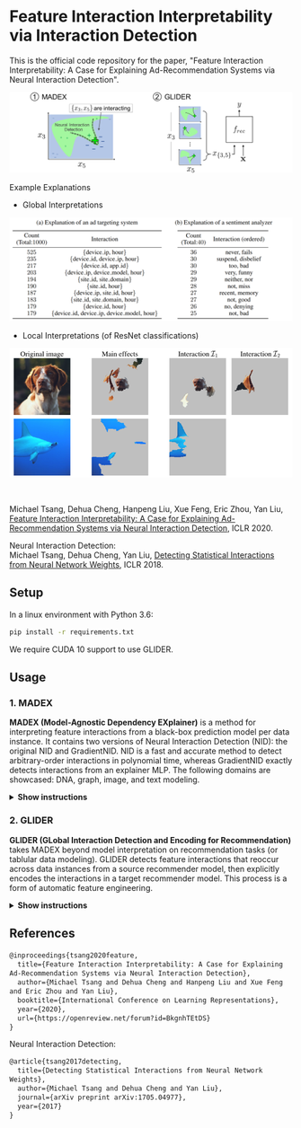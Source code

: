 # Feature Interaction Interpretability via Interaction Detection

This is the official code repository for the paper, "Feature Interaction Interpretability: A Case for Explaining Ad-Recommendation Systems via Neural Interaction Detection".

<img src="figures/overview.png">

Example Explanations

* Global Interpretations
<p align="center">
<img src="figures/explanation1.png" width="700">
</p>

* Local Interpretations (of ResNet classifications)
<p align="center">
<img src="figures/explanation2.png" width="700">
</p>

<br />

Michael Tsang, Dehua Cheng, Hanpeng Liu, Xue Feng, Eric Zhou, Yan Liu, [Feature Interaction Interpretability: A Case for Explaining Ad-Recommendation Systems via Neural Interaction Detection](https://openreview.net/forum?id=BkgnhTEtDS), ICLR 2020.

Neural Interaction Detection:\
Michael Tsang, Dehua Cheng, Yan Liu, [Detecting Statistical Interactions from Neural Network Weights](https://openreview.net/forum?id=ByOfBggRZ), ICLR 2018.


## Setup


In a linux environment with Python 3.6:

```bash
pip install -r requirements.txt
```

We require CUDA 10 support to use GLIDER.

## Usage
### 1. MADEX

**MADEX (Model-Agnostic Dependency EXplainer)** is a method for interpreting feature interactions from a black-box prediction model per data instance. It contains two versions of Neural Interaction Detection (NID): the original NID and GradientNID. NID is a fast and accurate method to detect arbitrary-order interactions in polynomial time, whereas GradientNID exactly detects interactions from an explainer MLP. The following domains are showcased: DNA, graph, image, and text modeling.

<details><summary><b>Show instructions</b></summary>

    
```bash
cd 1.\ madex/
```

The following notebooks are available to demo MADEX:
* `madex_example_dna.ipynb`
* `madex_example_graph.ipynb`
* `madex_example_image.ipynb`
* `madex_example_text.ipynb`
    
</details>

### 2. GLIDER

**GLIDER (GLobal Interaction Detection and Encoding for Recommendation)** takes MADEX beyond model interpretation on recommendation tasks (or tablular data modeling). GLIDER detects feature interactions that reoccur across data instances from a source recommender model, then explicitly encodes the interactions in a target recommender model. This process is a form of automatic feature engineering.

<details><summary><b>Show instructions</b></summary>


```bash
cd 2.\ glider/
```

#### A. Data Preparation

Please follow instructions in the [AutoInt repo](https://github.com/shichence/AutoInt) for how to prepare data splits.

The same code is also provided in this repo and follows the same series of commands. The Criteo dataset is found [here](https://labs.criteo.com/2014/02/kaggle-display-advertising-challenge-dataset/). Place it in the path `data/autoint/criteo`.

```bash
mkdir data/autoint/criteo
python data/initial_data_prep/criteo/preprocess.py
python data/initial_data_prep/Kfold_split/stratifiedKfold.py
python data/initial_data_prep/criteo/scale.py
```

#### B. Global Interaction Detection

First, train a baseline AutoInt model.

```bash
python models/autoint/train.py --exp baseline --data data/autoint/criteo --save_path experiments/autoint/criteo/baseline/ --run_times 1 --gpu 0 
```

Then, run global interaction detection on this model.

```bash
python detect_global_interactions.py --save_path experiments/autoint/criteo/baseline/1/ --data criteo
```

using defaul arguments instead
* ```par_batch_size``` is the number of data instances to process in parallel. Set this based on the number of CPU processes and GPU memory available.
* ``SAVEID`` shows up again later. Use a descriptive identifier.


#### C. Cross Feature Generation

This is where I cannot progress past

To generate cross features:

```bash
python make_cross_feature_data.py --data_file experiments/detected_interactions_criteo_SAVEID.pickle --exp cross_K40 --K 40 --data criteo --autoint_save_path data/autoint/criteo --deepctr_save_path data/deepctr/criteo --save_base_data true
```

#### D. Train DeepCTR models:

* Wide&Deep: `WDL`
* DeepFM: `DeepFM` 
* Deep&Cross: `DCN`
* xDeepFM: `xDeepFM`

Baseline:
```bash
python train_deepctr.py --model WDL --ds criteo --exp baseline --patience 5 --test_id baseline_experiment --gpu 0
```

Baseline + GLIDER (distillation):
```bash
python train_deepctr.py --model WDL --ds criteo --exp cross --patience 5 --test_id cross_experiment --gpu 0 --d_cross_exp cross_K40 --n_cross 40
```


#### E. Train AutoInt models:


Baseline + GLIDER (enhancement):
```bash
python models/autoint/train.py --exp cross --data data/autoint/criteo --save_path experiments/autoint/criteo/cross/ --gpu 0 --cross_exp cross_K40
```

</details>
    

## References

```
@inproceedings{tsang2020feature,
  title={Feature Interaction Interpretability: A Case for Explaining Ad-Recommendation Systems via Neural Interaction Detection},
  author={Michael Tsang and Dehua Cheng and Hanpeng Liu and Xue Feng and Eric Zhou and Yan Liu},
  booktitle={International Conference on Learning Representations},
  year={2020},
  url={https://openreview.net/forum?id=BkgnhTEtDS}
}
```

Neural Interaction Detection:
```
@article{tsang2017detecting,
  title={Detecting Statistical Interactions from Neural Network Weights},
  author={Michael Tsang and Dehua Cheng and Yan Liu},
  journal={arXiv preprint arXiv:1705.04977},
  year={2017}
}
```


